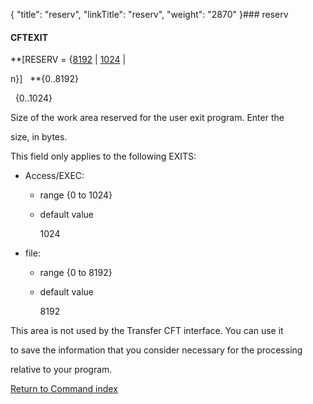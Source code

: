 {
    "title": "reserv",
    "linkTitle": "reserv",
    "weight": "2870"
}### <span id="reserv"></span>reserv

#### CFTEXIT

**\[RESERV = {<u>8192</u> | <u>1024</u> |
n}\]   **{0..8192}
  {0..1024}

Size of the work area reserved for the user exit program. Enter the
size, in bytes.

This field only applies to the following EXITS:

-   Access/EXEC:
    -   range {0 to 1024}
    -   default value
        1024
-   file:
    -   range {0 to 8192}
    -   default value
        8192

This area is not used by the Transfer CFT interface. You can use it
to save the information that you consider necessary for the processing
relative to your program.

[Return to Command index](../../)
